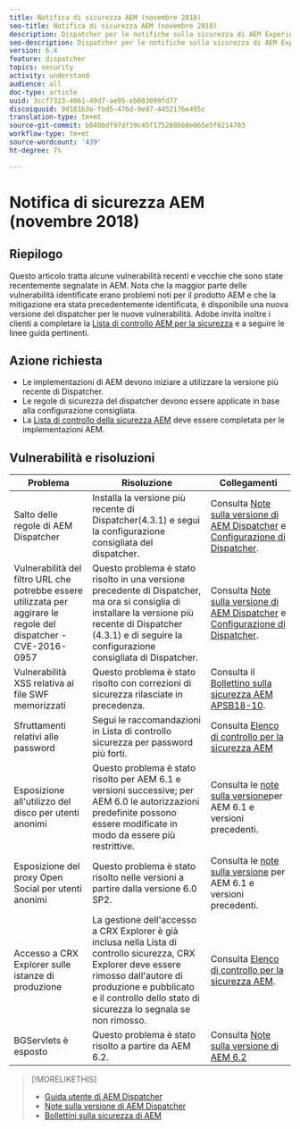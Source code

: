```yaml
---
title: Notifica di sicurezza AEM (novembre 2018)
seo-title: Notifica di sicurezza AEM (novembre 2018)
description: Dispatcher per le notifiche sulla sicurezza di AEM Experience Manager
seo-description: Dispatcher per le notifiche sulla sicurezza di AEM Experience Manager
version: 6.4
feature: dispatcher
topics: security
activity: understand
audience: all
doc-type: article
uuid: 3ccf7323-4061-49d7-ae95-eb003099fd77
discoiquuid: 9d181b3e-fbd5-476d-9e97-4452176e495c
translation-type: tm+mt
source-git-commit: b040bdf97df39c45f175288608e965e5f0214703
workflow-type: tm+mt
source-wordcount: '439'
ht-degree: 7%

---
```



# Notifica di sicurezza AEM (novembre 2018)

## Riepilogo

Questo articolo tratta alcune vulnerabilità recenti e vecchie che sono state recentemente segnalate in AEM. Nota che la maggior parte delle vulnerabilità identificate erano problemi noti per il prodotto AEM e che la mitigazione era stata precedentemente identificata, è disponibile una nuova versione del dispatcher per le nuove vulnerabilità. Adobe invita inoltre i clienti a completare la [Lista di controllo AEM per la sicurezza](https://helpx.adobe.com/experience-manager/6-5/sites/administering/using/security-checklist.html) e a seguire le linee guida pertinenti.

## Azione richiesta

* Le implementazioni di AEM devono iniziare a utilizzare la versione più recente di Dispatcher.
* Le regole di sicurezza del dispatcher devono essere applicate in base alla configurazione consigliata.
* La [Lista di controllo della sicurezza AEM](https://helpx.adobe.com/experience-manager/6-5/sites/administering/using/security-checklist.html) deve essere completata per le implementazioni AEM.

## Vulnerabilità e risoluzioni

| Problema | Risoluzione | Collegamenti |
|-------|------------|-------|
| Salto delle regole di AEM Dispatcher | Installa la versione più recente di Dispatcher(4.3.1) e segui la configurazione consigliata del dispatcher. | Consulta [Note sulla versione di AEM Dispatcher](https://helpx.adobe.com/experience-manager/dispatcher/release-notes.html) e [Configurazione di Dispatcher](https://helpx.adobe.com/it/experience-manager/dispatcher/using/dispatcher-configuration.html). |
| Vulnerabilità del filtro URL che potrebbe essere utilizzata per aggirare le regole del dispatcher - CVE-2016-0957 | Questo problema è stato risolto in una versione precedente di Dispatcher, ma ora si consiglia di installare la versione più recente di Dispatcher (4.3.1) e di seguire la configurazione consigliata di Dispatcher. | Consulta [Note sulla versione di AEM Dispatcher](https://helpx.adobe.com/experience-manager/dispatcher/release-notes.html) e [Configurazione di Dispatcher](https://helpx.adobe.com/experience-manager/dispatcher/using/dispatcher-configuration.html). |
| Vulnerabilità XSS relativa ai file SWF memorizzati | Questo problema è stato risolto con correzioni di sicurezza rilasciate in precedenza. | Consulta il [Bollettino sulla sicurezza AEM APSB18-10](https://helpx.adobe.com/security/products/experience-manager/apsb18-10.html). |
| Sfruttamenti relativi alle password | Segui le raccomandazioni in Lista di controllo sicurezza per password più forti. | Consulta [Elenco di controllo per la sicurezza AEM](https://helpx.adobe.com/experience-manager/6-5/sites/administering/using/security-checklist.html) |
| Esposizione all&#39;utilizzo del disco per utenti anonimi | Questo problema è stato risolto per AEM 6.1 e versioni successive; per AEM 6.0 le autorizzazioni predefinite possono essere modificate in modo da essere più restrittive. | Consulta le [note sulla versione](https://experienceleague.adobe.com/docs/experience-manager-release-information/aem-release-updates/previous-updates/aem-previous-versions.html?lang=it#previous-updates)per AEM 6.1 e versioni precedenti. |
| Esposizione del proxy Open Social per utenti anonimi | Questo problema è stato risolto nelle versioni a partire dalla versione 6.0 SP2. | Consulta le [note sulla versione](https://helpx.adobe.com/experience-manager/aem-previous-versions.html) per AEM 6.1 e versioni precedenti. |
| Accesso a CRX Explorer sulle istanze di produzione | La gestione dell&#39;accesso a CRX Explorer è già inclusa nella Lista di controllo sicurezza, CRX Explorer deve essere rimosso dall&#39;autore di produzione e pubblicato e il controllo dello stato di sicurezza lo segnala se non rimosso. | Consulta [Elenco di controllo per la sicurezza AEM](https://helpx.adobe.com/experience-manager/6-4/sites/administering/using/security-checklist.html). |
| BGServlets è esposto | Questo problema è stato risolto a partire da AEM 6.2. | Consulta [Note sulla versione di AEM 6.2](https://helpx.adobe.com/it/experience-manager/6-2/release-notes.html) |

>[!MORELIKETHIS]
>
>* [Guida utente di AEM Dispatcher](https://helpx.adobe.com/experience-manager/dispatcher/user-guide.html)
>* [Note sulla versione di AEM Dispatcher](https://helpx.adobe.com/experience-manager/dispatcher/release-notes.html)
>* [Bollettini sulla sicurezza di AEM](https://helpx.adobe.com/security.html#experience-manager)

